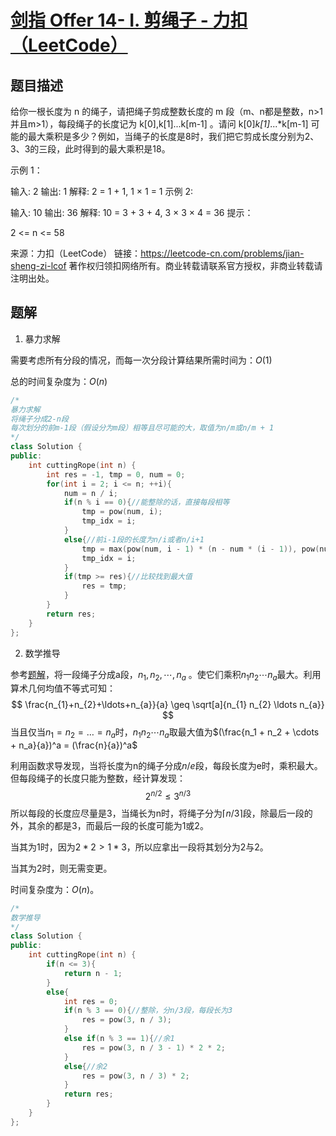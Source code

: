 # [剑指 Offer 14- I. 剪绳子 - 力扣（LeetCode）](https://leetcode-cn.com/problems/jian-sheng-zi-lcof/)

## 题目描述

给你一根长度为 n 的绳子，请把绳子剪成整数长度的 m 段（m、n都是整数，n>1并且m>1），每段绳子的长度记为 k[0],k[1]...k[m-1] 。请问 k[0]*k[1]*...*k[m-1] 可能的最大乘积是多少？例如，当绳子的长度是8时，我们把它剪成长度分别为2、3、3的三段，此时得到的最大乘积是18。

示例 1：

输入: 2
输出: 1
解释: 2 = 1 + 1, 1 × 1 = 1
示例 2:

输入: 10
输出: 36
解释: 10 = 3 + 3 + 4, 3 × 3 × 4 = 36
提示：

2 <= n <= 58

来源：力扣（LeetCode）
链接：https://leetcode-cn.com/problems/jian-sheng-zi-lcof
著作权归领扣网络所有。商业转载请联系官方授权，非商业转载请注明出处。

## 题解

1. 暴力求解



需要考虑所有分段的情况，而每一次分段计算结果所需时间为：$O(1)$

总的时间复杂度为：$O(n)$

```c++
/*
暴力求解
将绳子分成2-n段
每次划分的前m-1段（假设分为m段）相等且尽可能的大，取值为n/m或n/m + 1
*/
class Solution {
public:
    int cuttingRope(int n) {
        int res = -1, tmp = 0, num = 0;
        for(int i = 2; i <= n; ++i){
            num = n / i;
            if(n % i == 0){//能整除的话，直接每段相等
                tmp = pow(num, i);
                tmp_idx = i;
            }
            else{//前i-1段的长度为n/i或者n/i+1
                tmp = max(pow(num, i - 1) * (n - num * (i - 1)), pow(num + 1, i - 1) * (n - (num + 1) * (i - 1)));
                tmp_idx = i;
            }
            if(tmp >= res){//比较找到最大值
                res = tmp;
            }
        }
        return res;
    }
};
```



2. 数学推导



参考[题解](https://leetcode-cn.com/problems/jian-sheng-zi-lcof/solution/mian-shi-ti-14-i-jian-sheng-zi-tan-xin-si-xiang-by/)，将一段绳子分成a段，$n_1, n_2, \cdots, n_{a}$ 。使它们乘积$n_1 n_2 \cdots n_a$最大。利用算术几何均值不等式可知：
$$
\frac{n_{1}+n_{2}+\ldots+n_{a}}{a} \geq \sqrt[a]{n_{1} n_{2} \ldots n_{a}}
$$
当且仅当$n_1 = n_2 = \dots = n_a$时，$n_1 n_2 \cdots n_a$取最大值为$(\frac{n_1 + n_2 + \cdots + n_a}{a})^a = (\frac{n}{a})^a$

利用函数求导发现，当将长度为n的绳子分成$n/e$段，每段长度为e时，乘积最大。但每段绳子的长度只能为整数，经计算发现：
$$
2^{n/2} \leq 3^{n/3}
$$
所以每段的长度应尽量是3，当绳长为n时，将绳子分为$\lceil n/3 \rceil$段，除最后一段的外，其余的都是3，而最后一段的长度可能为1或2。

当其为1时，因为$2 * 2 > 1 * 3$，所以应拿出一段将其划分为2与2。

当其为2时，则无需变更。

时间复杂度为：$O(n)$。

```c++
/*
数学推导
*/
class Solution {
public:
    int cuttingRope(int n) {
        if(n <= 3){
            return n - 1;
        }
        else{
            int res = 0;
            if(n % 3 == 0){//整除，分n/3段，每段长为3
                res = pow(3, n / 3);
            }
            else if(n % 3 == 1){//余1
                res = pow(3, n / 3 - 1) * 2 * 2;
            }
            else{//余2
                res = pow(3, n / 3) * 2;
            }
            return res;
        }
    }
};
```


